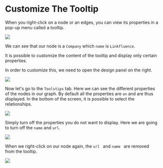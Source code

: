 # Customize The Tooltip

When you right-click on a node or an edges, you can view its properties in a pop-up menu called a tooltip.

![](https://dl.dropboxusercontent.com/s/zp1nhk2rhbo04o0/94.png?dl=0)

We can see that our node is a ```Company``` which ```name``` is ```Linkfluence```.

It is possible to customize the content of the tooltip and display only certain properties.

In order to customize this, we need to open the design panel on the right.

![](https://dl.dropboxusercontent.com/s/j9emxs72jlrkfn7/90.png?dl=0)

Now let's go to the ```Toolstips``` tab. Here we can see the different properties of the nodes in our graph. By default all the properties are ```on``` and are thus displayed. In the bottom of the screen, it is possible to select the relationships.

![](https://dl.dropboxusercontent.com/s/h5vbkg2krgsbmh6/91.png?dl=0)

Simply turn off the properties you do not want to display. Here we are going to turn off the ```name``` and ```url```.

![](https://dl.dropboxusercontent.com/s/1sm9j6hw14nqv9u/95.png?dl=0)

When we right-click on our node again, the  ```url ``` and  ```name ``` are removed from the tooltip.

![](https://dl.dropboxusercontent.com/s/wdevhqcx2gbxi8u/96.png?dl=0)
